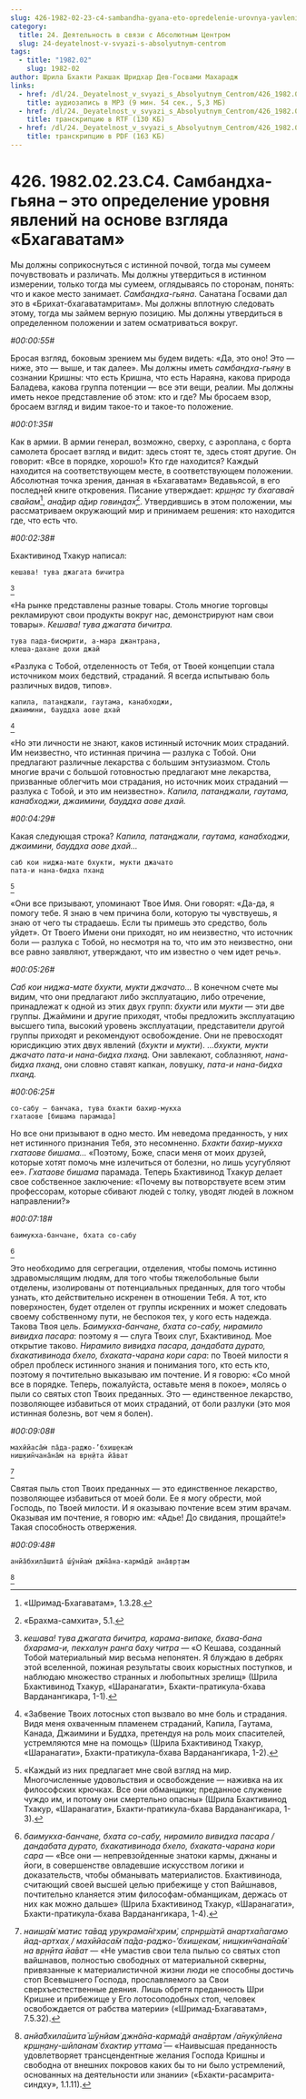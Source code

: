 ```yaml
---
slug: 426-1982-02-23-c4-sambandha-gyana-eto-opredelenie-urovnya-yavlenij-na-osnove-vzglyada-bhagavatam
category:
  title: 24. Деятельность в связи с Абсолютным Центром
  slug: 24-deyatelnost-v-svyazi-s-absolyutnym-centrom
tags:
  - title: "1982.02"
    slug: 1982-02
author: Шрила Бхакти Ракшак Шридхар Дев-Госвами Махарадж
links:
  - href: /dl/24._Deyatelnost_v_svyazi_s_Absolyutnym_Centrom/426_1982.02.23.C4_SridharMj_Sambandha-gjana_jeto_opredelenie_urovnja_javlenij_na_osnove_vzgljada_Bhagavatam.mp3
    title: аудиозапись в MP3 (9 мин. 54 сек., 5,3 МБ)
  - href: /dl/24._Deyatelnost_v_svyazi_s_Absolyutnym_Centrom/426_1982.02.23.C4_SridharMj_Sambandha-gjana_jeto_opredelenie_urovnja_javlenij_na_osnove_vzgljada_Bhagavatam.rtf
    title: транскрипцию в RTF (130 КБ)
  - href: /dl/24._Deyatelnost_v_svyazi_s_Absolyutnym_Centrom/426_1982.02.23.C4_SridharMj_Sambandha-gjana_jeto_opredelenie_urovnja_javlenij_na_osnove_vzgljada_Bhagavatam.pdf
    title: транскрипцию в PDF (163 КБ)
---
```


# 426. 1982.02.23.C4. Самбандха-гьяна – это определение уровня явлений на основе взгляда «Бхагаватам»

Мы должны соприкоснуться с истинной почвой, тогда мы сумеем почувствовать и различать. Мы должны утвердиться в истинном измерении, только тогда мы сумеем, оглядываясь по сторонам, понять: что и какое место занимает. *Самбандха-гьяна*. Санатана Госвами дал это в «Брихат-бхагаватамритам». Мы должны вплотную следовать этому, тогда мы займем верную позицию. Мы должны утвердиться в определенном положении и затем осматриваться вокруг.

*#00:00:55#*

Бросая взгляд, боковым зрением мы будем видеть: «Да, это оно! Это — ниже, это — выше, и так далее». Мы должны иметь *самбандха-гьяну* в сознании Кришны: что есть Кришна, что есть Нараяна, какова природа Баладева, какова группа потенции — все эти вещи, реалии. Мы должны иметь некое представление об этом: кто и где? Мы бросаем взор, бросаем взгляд и видим такое-то и такое-то положение.

*#00:01:35#*

Как в армии. В армии генерал, возможно, сверху, с аэроплана, с борта самолета бросает взгляд и видит: здесь стоят те, здесь стоят другие. Он говорит: «Все в порядке, хорошо!» Кто где находится? Каждый находится на соответствующем месте, в соответствующем положении. Абсолютная точка зрения, данная в «Бхагаватам» Ведавьясой, в его последней книге откровения. Писание утверждает: *кр̣ш̣н̣ас ту бхагава̄н свайам*[^_ftn1], *ана̄дир а̄дир говиндах̣*[^_ftn2]. Утвердившись в этом положении, мы рассматриваем окружающий мир и принимаем решения: кто находится где, что есть что.

*#00:02:38#*

Бхактивинод Тхакур написал:

    кешава! тува джагата бичитра
[^_ftn3]

«На рынке представлены разные товары. Столь многие торговцы рекламируют свои продукты вокруг нас, демонстрируют нам свои товары». *Кешава! тува джагата бичитра.*

    тува пада-бисмрити, а-мара джантрана,
    клеша-дахане дохи джай

«Разлука с Тобой, отделенность от Тебя, от Твоей концепции стала источником моих бедствий, страданий. Я всегда испытываю боль различных видов, типов».

    капила, патанджали, гаутама, канабходжи,
    джаимини, бауддха аове дхай
[^_ftn4]

«Но эти личности не знают, каков истинный источник моих страданий. Им неизвестно, что истинная причина — разлука с Тобой. Они предлагают различные лекарства с большим энтузиазмом. Столь многие врачи с большой готовностью предлагают мне лекарства, призванные облегчить мои страдания, но источник моих страданий — разлука с Тобой, и это им неизвестно». *Капила, патанджали, гаутама, канабходжи, джаимини, бауддха аове дхай.*

*#00:04:29#*

Какая следующая строка? *Капила, патанджали, гаутама, канабходжи, джаимини, бауддха аове дхай…*

    cаб кои ниджа-мате бхукти, мукти джачато
    пата-и нана-бидха пханд
[^_ftn5]

«Они все призывают, упоминают Твое Имя. Они говорят: «Да-да, я помогу тебе. Я знаю в чем причина боли, которую ты чувствуешь, я знаю от чего ты страдаешь. Если ты примешь это средство, боль уйдет». От Твоего Имени они приходят, но им неизвестно, что источник боли — разлука с Тобой, но несмотря на то, что им это неизвестно, они все равно заявляют, утверждают, что им известно о чем идет речь».

*#00:05:26#*

*Cаб кои ниджа-мате бхукти, мукти джачато…* В конечном счете мы видим, что они предлагают либо эксплуатацию, либо отречение, принадлежат к одной из этих двух групп: *бхукти* или *мукти* — эти две группы. Джаймини и другие приходят, чтобы предложить эксплуатацию высшего типа, высокий уровень эксплуатации, представители другой группы приходят и рекомендуют освобождение. Они не превосходят юрисдикцию этих двух явлений (*бхукти* и *мукти*). …*бхукти, мукти джачато пата-и нана-бидха пханд.* Они завлекают, соблазняют, *нана-бидха пханд*, они словно ставят капкан, ловушку, *пата-и нана-бидха пханд.*

*#00:06:25#*

    со-сабу — банчака, тува бхакти бахир-мукха
    гхатаове [бишама парамада]

Но все они призывают в одно место. Им неведома преданность, у них нет истинного признания Тебя, это несомненно. *Бхакти бахир-мукха гхатаове бишама…* «Поэтому, Боже, спаси меня от моих друзей, которые хотят помочь мне излечиться от болезни, но лишь усугубляют ее». *Гхатаове бишама* парамада. Теперь Бхактивинод Тхакур делает свое собственное заключение: «Почему вы потворствуете всем этим профессорам, которые сбивают людей с толку, уводят людей в ложном направлении?»

*#00:07:18#*

    баимукха-банчане, бхата со-сабу
[^_ftn6]

Это необходимо для сегрегации, отделения, чтобы помочь истинно здравомыслящим людям, для того чтобы тяжелобольные были отделены, изолированы от потенциальных преданных, для того чтобы узнать, кто действительно искренен в отношении Тебя. А тот, кто поверхностен, будет отделен от группы искренних и может следовать своему собственному пути, не беспокоя тех, у кого есть надежда. Такова Твоя цель. *Баимукха-банчане, бхата со-сабу, нирамило вивидха пасара*: поэтому я — слуга Твоих слуг, Бхактивинод. Мое открытие таково. *Нирамило вивидха пасара, дандабата дурато, бхакативинода бхело, бхаката-чарана кори сара*: по Твоей милости я обрел проблеск истинного знания и понимания того, кто есть кто, поэтому я почтительно выказываю им почтение. И я говорю: «Со мной все в порядке. Теперь, пожалуйста, оставьте меня в покое», молясь о пыли со святых стоп Твоих преданных. Это — единственное лекарство, позволяющее избавиться от моих страданий, от боли разлуки (это моя истинная болезнь, вот чем я болен).

*#00:09:08#*

    махӣйаса̄м̇ па̄да-раджо-’бхиш̣екам̇
    ниш̣кин̃чана̄на̄м̇ на вр̣н̣ӣта йа̄ват
[^_ftn7]

Святая пыль стоп Твоих преданных — это единственное лекарство, позволяющее избавиться от моей боли. Ее я могу обрести, мой Господь, по Твоей милости. И я оказываю почтение всем этим врачам. Оказывая им почтение, я говорю им: «Адье! До свидания, прощайте!» Такая способность отвержения.

*#00:09:48#*

    анйа̄бхила̄шита̄ ш́ӯнйам̇ джн̃а̄на-карма̄дй ана̄вр̣там
[^_ftn8]



[^_ftn1]: «Шримад-Бхагаватам», 1.3.28.

[^_ftn2]: «Брахма-самхита», 5.1.

[^_ftn3]: *кешава! тува джагата бичитра, карама-випаке, бхава-бана бхарама-и, пекхалун ранга баху читра* — «О Кешава, созданный Тобой материальный мир весьма непонятен. Я блуждаю в дебрях этой вселенной, пожиная результаты своих корыстных поступков, и наблюдаю множество странных и любопытных зрелищ» (Шрила Бхактивинод Тхакур, «Шаранагати», Бхакти-пратикула-бхава Варданангикара, 1-1).

[^_ftn4]: «Забвение Твоих лотосных стоп вызвало во мне боль и страдания. Видя меня охваченным пламенем страданий, Капила, Гаутама, Канада, Джаимини и Буддха, претендуя на роль моих спасителей, устремляются мне на помощь» (Шрила Бхактивинод Тхакур, «Шаранагати», Бхакти-пратикула-бхава Варданангикара, 1-2).

[^_ftn5]: «Каждый из них предлагает мне свой взгляд на мир. Многочисленные удовольствия и освобождение — наживка на их философских крючках. Все они обманщики; преданное служение чуждо им, и потому они смертельно опасны» (Шрила Бхактивинод Тхакур, «Шаранагати», Бхакти-пратикула-бхава Варданангикара, 1-3).

[^_ftn6]: *баимукха-банчане, бхата со-сабу, нирамило вивидха пасара / дандабата дурато, бхакативинода бхело, бхаката-чарана кори сара* — «Все они — непревзойденные знатоки кармы, джнаны и йоги, в совершенстве овладевшие искусством логики и доказательств, чтобы обманывать материалистов. Бхактивинода, считающий своей высшей целью прибежище у стоп Вайшнавов, почтительно кланяется этим философам-обманщикам, держась от них как можно дальше» (Шрила Бхактивинод Тхакур, «Шаранагати», Бхакти-пратикула-бхава Варданангикара, 1-4).

[^_ftn7]: *наиш̣а̄м̇ матис та̄вад урукрама̄н̇гхрим̇, спрнр̣ш́атй анартха̄пагамо йад-артхах̣ / махӣйаса̄м̇ па̄да-раджо-’бхиш̣екам̇, ниш̣кин̃чана̄на̄м̇ на вр̣н̣ӣта йа̄ват* — «Не умастив свои тела пылью со святых стоп вайшнавов, полностью свободных от материальной скверны, привязанные к материалистичной жизни люди не способны достичь стоп Всевышнего Господа, прославляемого за Свои сверхъестественные деяния. Лишь обретя преданность Шри Кришне и прибежище у Его лотосоподобных стоп, человек освобождается от рабства материи» («Шримад-Бхагаватам», 7.5.32).

[^_ftn8]: *анйа̄бхила̄шита̄ ш́ӯнйам̇ джн̃а̄на-карма̄дй ана̄вр̣там /а̄нукӯлйена кр̣ш̣н̣ану-шӣланам̇ бхактир уттама̄* — «Наивысшая преданность удовлетворяет трансцендентные желания Господа Кришны и свободна от внешних покровов каких бы то ни было устремлений, основанных на деятельности или знании» («Бхакти-расамрита-синдху», 1.1.11).

